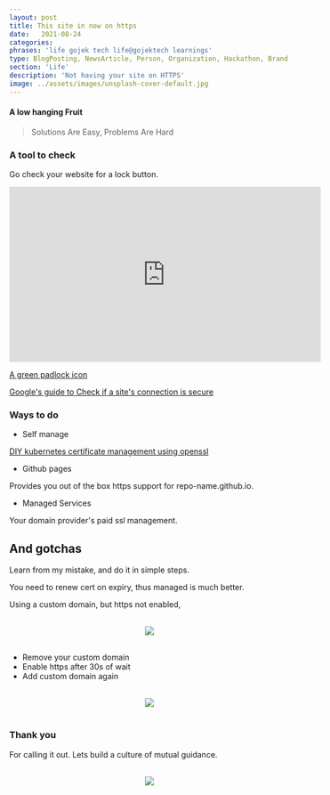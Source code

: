 ```yaml
---
layout: post
title: This site in now on https
date:   2021-08-24
categories:
phrases: 'life gojek tech life@gojektech learnings'
type: BlogPosting, NewsArticle, Person, Organization, Hackathon, Brand, Atlas, Guide, Failures, Learnings
section: 'Life'
description: 'Not having your site on HTTPS'
image: ../assets/images/unsplash-cover-default.jpg
---
```


#### A low hanging Fruit

> Solutions Are Easy, Problems Are Hard

### A tool to check
Go check your website for a lock button.

<iframe width="560" height="315" src="https://www.youtube.com/embed/7q-qOOeGSdI" title="YouTube video player" frameborder="0" allow="accelerometer; autoplay; clipboard-write; encrypted-media; gyroscope; picture-in-picture" allowfullscreen></iframe>

[A green padlock icon](https://youtu.be/7q-qOOeGSdI)

[Google's guide to Check if a site's connection is secure](https://support.google.com/chrome/answer/95617?hl=en)

### Ways to do
- Self manage

[DIY kubernetes certificate management using openssl](https://kubernetes.io/docs/tasks/administer-cluster/certificates/#openssl)

- Github pages

Provides you out of the box https support for repo-name.github.io.

- Managed Services

Your domain provider's paid ssl management.

## And gotchas

Learn from my mistake, and do it in simple steps.

You need to renew cert on expiry, thus managed is much better.

Using a custom domain, but https not enabled,

<br>

<div style="text-align:center"><img src="disablement.png" /></div>

<br>

- Remove your custom domain
- Enable https after 30s of wait
- Add custom domain again

<br>

<div style="text-align:center"><img src="secure-now.png" /></div>

<br>

### Thank you

For calling it out. Lets build a culture of mutual guidance.

<br>

<div style="text-align:center"><img src="thanks.png" /></div>

<br>
